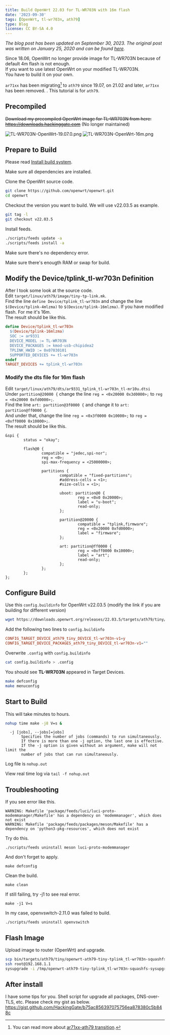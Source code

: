 ```yaml
---
title: Build OpenWrt 22.03 for TL-WR703N with 16m flash
date: '2023-09-30'
tags: [OpenWrt, tl-wr703n, ath79]
type: Blog
license: CC BY-SA 4.0
---
```

*The blog post has been updated on September 30, 2023. The original post was written on January 25, 2020 and can be found [here](https://hackinggate.gitlab.io/2020/01/25/build-openwrt-19-07-for-tl-wr703n.html).*

Since 18.06, OpenWrt no longer provide image for TL-WR703N because of default 4m flash is not enough.  
If you want to use latest OpenWrt on your modified TL-WR703N.  
You have to build it on your own.  

`ar71xx` has been migrating[^1] to `ath79` since 19.07, on 21.02 and later, `ar71xx` has been removed.
. This tutorial is for `ath79`.

## Precompiled

~~Download my precompiled OpenWrt image for TL-WR703N from here:~~  
~~https://downloads.hackinggate.com~~ (No longer maintained)

![TL-WR703N-OpenWrt-19.07.0.png](/static/images/TL-WR703N-OpenWrt-19.07.0.webp)
![TL-WR703N-OpenWrt-16m.png](/static/images/TL-WR703N-OpenWrt-16m.webp)

## Prepare to Build

Please read [Install build system](https://openwrt.org/docs/guide-developer/build-system/install-buildsystem).

Make sure all dependencies are installed.

Clone the OpenWrt source code.

```bash
git clone https://github.com/openwrt/openwrt.git
cd openwrt
```

Checkout the version you want to build. We will use v22.03.5 as example.

```bash
git tag -l
git checkout v22.03.5
```

Install feeds.

```bash
./scripts/feeds update -a
./scripts/feeds install -a
```

Make sure there's no dependency error.

Make sure there's enougth RAM or swap for build.

## Modify the Device/tplink_tl-wr703n Definition

After I took some look at the source code.  
Edit `target/linux/ath79/image/tiny-tp-link.mk`.  
Find the line `define Device/tplink_tl-wr703n` and change the line `$(Device/tplink-4mlzma)` to `$(Device/tplink-16mlzma)`.
If you have modified flash. For me it's 16m.  
The result should be like this.

```target/linux/ath79/image/tiny-tp-link.mk
define Device/tplink_tl-wr703n
  $(Device/tplink-16mlzma)
  SOC := ar9331            
  DEVICE_MODEL := TL-WR703N                            
  DEVICE_PACKAGES := kmod-usb-chipidea2
  TPLINK_HWID := 0x07030101
  SUPPORTED_DEVICES += tl-wr703n     
endef
TARGET_DEVICES += tplink_tl-wr703n
```

### Modify the dts file for 16m flash

Edit `target/linux/ath79/dts/ar9331_tplink_tl-wr703n_tl-mr10u.dtsi`    
Under `partition@20000 {` change the line `reg = <0x20000 0x3d0000>;` to `reg = <0x20000 0xfd0000>;`.  
Find the line `art: partition@3f0000 {` and change it to `art: partition@ff0000 {`.  
And under that, change the line `reg = <0x3f0000 0x10000>;` to `reg = <0xff0000 0x10000>;`.  
The result should be like this.

```target/linux/ath79/dts/ar9331_tplink_tl-wr703n_tl-mr10u.dtsi
&spi {                  
        status = "okay";
                                             
        flash@0 {                            
                compatible = "jedec,spi-nor";  
                reg = <0>;                     
                spi-max-frequency = <25000000>;
                                                        
                partitions {                            
                        compatible = "fixed-partitions";
                        #address-cells = <1>;
                        #size-cells = <1>;  
                                                    
                        uboot: partition@0 {        
                                reg = <0x0 0x20000>;
                                label = "u-boot";
                                read-only;
                        };                                     
                                                               
                        partition@20000 {                      
                                compatible = "tplink,firmware";
                                reg = <0x20000 0xfd0000>;
                                label = "firmware";
                        };                               
                                                         
                        art: partition@ff0000 {          
                                reg = <0xff0000 0x10000>;
                                label = "art";
                                read-only;
                        };
                };
        };
};
```

## Configure Build

Use this `config.buildinfo` for OpenWrt v22.03.5 (modify the link if you are building for different version)

```bash
wget https://downloads.openwrt.org/releases/22.03.5/targets/ath79/tiny/config.buildinfo -O config.buildinfo
```

Add the following two lines to `config.buildinfo`

```conf
CONFIG_TARGET_DEVICE_ath79_tiny_DEVICE_tl-wr703n-v1=y
CONFIG_TARGET_DEVICE_PACKAGES_ath79_tiny_DEVICE_tl-wr703n-v1=""
```

Overwrite `.config` with `config.buildinfo`

```bash
cat config.buildinfo > .config
```

You should see **TL-WR703N** appeared in Target Devices.

```bash
make defconfig
make menuconfig
```

## Start to Build

This will take minutes to hours.

```bash
nohup time make -j8 V=s &
```

```
  -j [jobs], --jobs[=jobs]
       Specifies the number of jobs (commands) to run simultaneously.
       If there is more than one -j option, the last one is effective.
       If the -j option is given without an argument, make will not limit the
       number of jobs that can run simultaneously.
```

Log file is `nohup.out`

View real time log via `tail -f nohup.out`

## Troubleshooting

If you see error like this.

```
WARNING: Makefile 'package/feeds/luci/luci-proto-modemmanager/Makefile' has a dependency on 'modemmanager', which does not exist
WARNING: Makefile 'package/feeds/packages/meson/Makefile' has a dependency on 'python3-pkg-resources', which does not exist
```

Try do this.

```
./scripts/feeds uninstall meson luci-proto-modemmanager
```

And don't forget to apply.

```
make defconfig
```

Clean the build.

```
make clean
```

If still failing, try -j1 to see real error.

```
make -j1 V=s
```

In my case, openvswitch-2.11.0 was failed to build.

```
./scripts/feeds uninstall openvswitch
```

## Flash Image

Upload image to router (OpenWrt) and upgrade.

```bash
scp bin/targets/ath79/tiny/openwrt-ath79-tiny-tplink_tl-wr703n-squashfs-sysupgrade.bin root@192.168.1.1:/tmp/
ssh root@192.168.1.1
sysupgrade -i /tmp/openwrt-ath79-tiny-tplink_tl-wr703n-squashfs-sysupgrade.bin
```

## After install

I have some tips for you. Shell script for upgrade all packages, DNS-over-TLS, etc. Please check my gist as below.  
https://gist.github.com/HackingGate/b75ac856397075756ea878380c5b848c

[^1]: You can read more about [ar71xx-ath79 transition](https://openwrt.org/docs/techref/targets/ath79#ar71xx-ath79_transition).